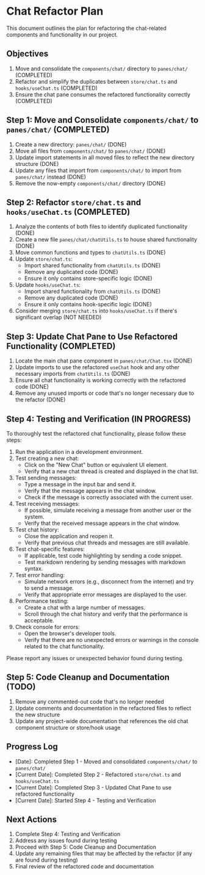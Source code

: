 # Chat Refactor Plan

This document outlines the plan for refactoring the chat-related components and functionality in our project.

## Objectives

1. Move and consolidate the `components/chat/` directory to `panes/chat/` (COMPLETED)
2. Refactor and simplify the duplicates between `store/chat.ts` and `hooks/useChat.ts` (COMPLETED)
3. Ensure the chat pane consumes the refactored functionality correctly (COMPLETED)

## Step 1: Move and Consolidate `components/chat/` to `panes/chat/` (COMPLETED)

1. Create a new directory: `panes/chat/` (DONE)
2. Move all files from `components/chat/` to `panes/chat/` (DONE)
3. Update import statements in all moved files to reflect the new directory structure (DONE)
4. Update any files that import from `components/chat/` to import from `panes/chat/` instead (DONE)
5. Remove the now-empty `components/chat/` directory (DONE)

## Step 2: Refactor `store/chat.ts` and `hooks/useChat.ts` (COMPLETED)

1. Analyze the contents of both files to identify duplicated functionality (DONE)
2. Create a new file `panes/chat/chatUtils.ts` to house shared functionality (DONE)
3. Move common functions and types to `chatUtils.ts` (DONE)
4. Update `store/chat.ts`:
   - Import shared functionality from `chatUtils.ts` (DONE)
   - Remove any duplicated code (DONE)
   - Ensure it only contains store-specific logic (DONE)
5. Update `hooks/useChat.ts`:
   - Import shared functionality from `chatUtils.ts` (DONE)
   - Remove any duplicated code (DONE)
   - Ensure it only contains hook-specific logic (DONE)
6. Consider merging `store/chat.ts` into `hooks/useChat.ts` if there's significant overlap (NOT NEEDED)

## Step 3: Update Chat Pane to Use Refactored Functionality (COMPLETED)

1. Locate the main chat pane component in `panes/chat/Chat.tsx` (DONE)
2. Update imports to use the refactored `useChat` hook and any other necessary imports from `chatUtils.ts` (DONE)
3. Ensure all chat functionality is working correctly with the refactored code (DONE)
4. Remove any unused imports or code that's no longer necessary due to the refactor (DONE)

## Step 4: Testing and Verification (IN PROGRESS)

To thoroughly test the refactored chat functionality, please follow these steps:

1. Run the application in a development environment.
2. Test creating a new chat:
   - Click on the "New Chat" button or equivalent UI element.
   - Verify that a new chat thread is created and displayed in the chat list.
3. Test sending messages:
   - Type a message in the input bar and send it.
   - Verify that the message appears in the chat window.
   - Check if the message is correctly associated with the current user.
4. Test receiving messages:
   - If possible, simulate receiving a message from another user or the system.
   - Verify that the received message appears in the chat window.
5. Test chat history:
   - Close the application and reopen it.
   - Verify that previous chat threads and messages are still available.
6. Test chat-specific features:
   - If applicable, test code highlighting by sending a code snippet.
   - Test markdown rendering by sending messages with markdown syntax.
7. Test error handling:
   - Simulate network errors (e.g., disconnect from the internet) and try to send a message.
   - Verify that appropriate error messages are displayed to the user.
8. Performance testing:
   - Create a chat with a large number of messages.
   - Scroll through the chat history and verify that the performance is acceptable.
9. Check console for errors:
   - Open the browser's developer tools.
   - Verify that there are no unexpected errors or warnings in the console related to the chat functionality.

Please report any issues or unexpected behavior found during testing.

## Step 5: Code Cleanup and Documentation (TODO)

1. Remove any commented-out code that's no longer needed
2. Update comments and documentation in the refactored files to reflect the new structure
3. Update any project-wide documentation that references the old chat component structure or store/hook usage

## Progress Log

- [Date]: Completed Step 1 - Moved and consolidated `components/chat/` to `panes/chat/`
- [Current Date]: Completed Step 2 - Refactored `store/chat.ts` and `hooks/useChat.ts`
- [Current Date]: Completed Step 3 - Updated Chat Pane to use refactored functionality
- [Current Date]: Started Step 4 - Testing and Verification

## Next Actions

1. Complete Step 4: Testing and Verification
2. Address any issues found during testing
3. Proceed with Step 5: Code Cleanup and Documentation
4. Update any remaining files that may be affected by the refactor (if any are found during testing)
5. Final review of the refactored code and documentation